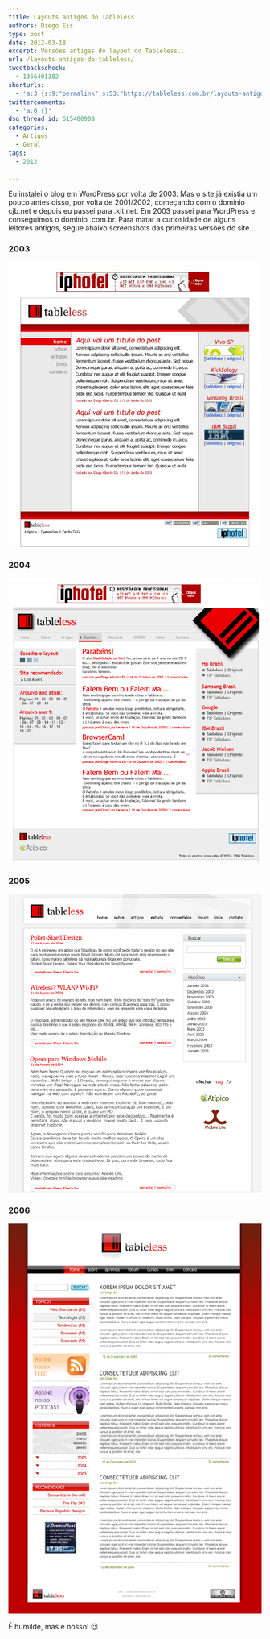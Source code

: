 ```yaml
---
title: Layouts antigos do Tableless
authors: Diego Eis
type: post
date: 2012-03-18
excerpt: Versões antigas do layout do Tableless...
url: /layouts-antigos-do-tableless/
tweetbackscheck:
  - 1356401382
shorturls:
  - 'a:3:{s:9:"permalink";s:53:"https://tableless.com.br/layouts-antigos-do-tableless/";s:7:"tinyurl";s:26:"https://tinyurl.com/7ladry3";s:4:"isgd";s:19:"https://is.gd/xAJNDR";}'
twittercomments:
  - 'a:0:{}'
dsq_thread_id: 615400908
categories:
  - Artigos
  - Geral
tags:
  - 2012

---
```

Eu instalei o blog em WordPress por volta de 2003. Mas o site já existia um pouco antes disso, por volta de 2001/2002, começando com o domínio cjb.net e depois eu passei para .kit.net. Em 2003 passei para WordPress e conseguimos o domínio .com.br. Para matar a curiosidade de alguns leitores antigos, segue abaixo screenshots das primeiras versões do site&#8230;

### 2003

![versao 2003][1]

### 2004

![versao 2004][2]

### 2005

![versao 2005][3]

### 2006

![versao 2006][4]

É humilde, mas é nosso! 😉

 [1]: https://raw.githubusercontent.com/diegoeis/tableless-static-images/master/2012/03/2003.jpg
 [2]: https://raw.githubusercontent.com/diegoeis/tableless-static-images/master/2012/03/2004.png
 [3]: https://raw.githubusercontent.com/diegoeis/tableless-static-images/master/2012/03/2005.png
 [4]: https://raw.githubusercontent.com/diegoeis/tableless-static-images/master/2012/03/2006.png